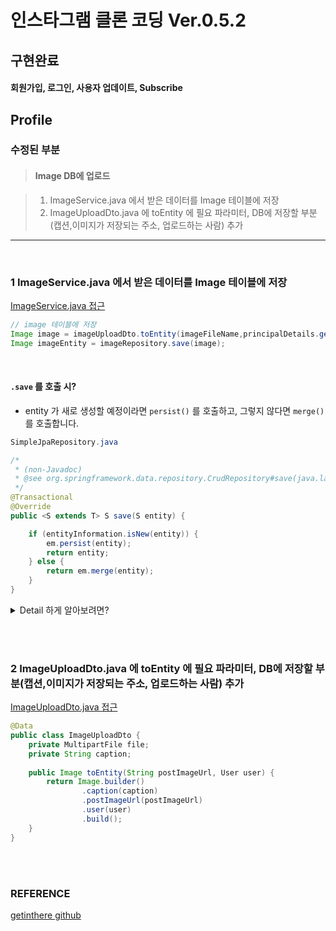 # 인스타그램 클론 코딩 Ver.0.5.2

## 구현완료

>
#### 회원가입, 로그인, 사용자 업데이트, Subscribe


## Profile

### 수정된 부분

> #### Image DB에 업로드

>1. ImageService.java 에서 받은 데이터를 Image 테이블에 저장
>2. ImageUploadDto.java 에 toEntity 에 필요 파라미터, DB에 저장할 부분(캡션,이미지가 저장되는 주소, 업로드하는 사람) 추가

---

<br/>

### 1 ImageService.java 에서 받은 데이터를 Image 테이블에 저장

[ImageService.java 접근](./src/main/java/com/cos/photogramstart/service/ImageService.java)

```java
// image 테이블에 저장
Image image = imageUploadDto.toEntity(imageFileName,principalDetails.getUser());
Image imageEntity = imageRepository.save(image);
```

<br/>

#### `.save` 를 호출 시?


* entity 가 새로 생성할 예정이라면 `persist()` 를 호출하고, 그렇지 않다면 `merge()` 를 호출합니다.

```java
SimpleJpaRepository.java

/*
 * (non-Javadoc)
 * @see org.springframework.data.repository.CrudRepository#save(java.lang.Object)
 */
@Transactional
@Override
public <S extends T> S save(S entity) {

	if (entityInformation.isNew(entity)) {
		em.persist(entity);
		return entity;
	} else {
		return em.merge(entity);
	}
}
```

<details>
  <summary> Detail 하게 알아보려면? </summary>
	
	[spring-data-jpa save 동작 원리-Simple is best. 백엔드개발자](https://velog.io/@rainmaker007/spring-data-jpa-save-%EB%8F%99%EC%9E%91-%EC%9B%90%EB%A6%AC)
  
</details>

<br/><br/>

### 2 ImageUploadDto.java 에 toEntity 에 필요 파라미터, DB에 저장할 부분(캡션,이미지가 저장되는 주소, 업로드하는 사람) 추가

[ImageUploadDto.java 접근](./src/main/java/com/cos/photogramstart/web/dto/image/ImageUploadDto.java)


```java
@Data
public class ImageUploadDto {
	private MultipartFile file;
	private String caption;
	
	public Image toEntity(String postImageUrl, User user) {
		return Image.builder()
				.caption(caption)
				.postImageUrl(postImageUrl)
				.user(user)
				.build();
	}
}
```

<br/><br/>

### REFERENCE

>
[getinthere github](https://github.com/codingspecialist/EaszUp-Springboot-Photogram-Start)
